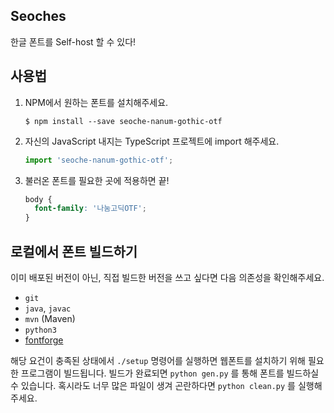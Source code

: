 Seoches
-------

한글 폰트를 Self-host 할 수 있다!

사용법
------

1. NPM에서 원하는 폰트를 설치해주세요.
   ```
   $ npm install --save seoche-nanum-gothic-otf
   ```
2. 자신의 JavaScript 내지는 TypeScript 프로젝트에 import 해주세요.
   ```js
   import 'seoche-nanum-gothic-otf';
   ```
3. 불러온 폰트를 필요한 곳에 적용하면 끝!
   ```css
   body {
     font-family: '나눔고딕OTF';
   }
   ```

로컬에서 폰트 빌드하기
-------------------

이미 배포된 버전이 아닌, 직접 빌드한 버전을 쓰고 싶다면 다음 의존성을 확인해주세요.

- `git`
- `java`, `javac`
- `mvn` (Maven)
- `python3`
- [fontforge](http://fontforge.github.io/en-US/)

해당 요건이 충족된 상태에서 `./setup` 명령어를 실행하면 웹폰트를 설치하기 위해 필요한 프로그램이 빌드됩니다.
빌드가 완료되면 `python gen.py` 를 통해 폰트를 빌드하실 수 있습니다.
혹시라도 너무 많은 파일이 생겨 곤란하다면 `python clean.py` 를 실행해주세요.
